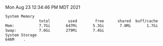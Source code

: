 Mon Aug 23 12:34:46 PM MDT 2021
```bash
System Memory
               total        used        free      shared  buff/cache   available
Mem:           7.7Gi       647Mi       5.3Gi       7.0Mi       1.7Gi       6.7Gi
Swap:          7.6Gi       279Mi       7.4Gi
System Storage
646M	.
```
